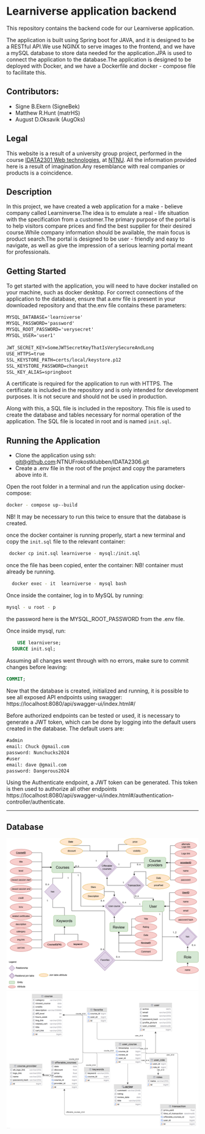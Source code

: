 # Learniverse application backend

This repository contains the backend code for our Learniverse application.

The application is built using Spring boot for JAVA, and it is designed to be a RESTful API.We use NGINX to serve
images to the frontend, and we have a mySQL database to store data needed for the application.JPA is used to connect
the application to the database.The application is designed to be deployed with Docker, and we have a Dockerfile and
docker - compose file to facilitate this.

## Contributors:
- Signe B.Ekern (SigneBek)
- Matthew R.Hunt (matrHS)
- August D.Oksavik (AugOks)

## Legal
This website is a result of a university group project, performed in the course [IDATA2301 Web
technologies](https://www.ntnu.edu/studies/courses/IDATA2301#tab=omEmnet), at [NTNU](https://www.ntnu.no/).
All the information provided here is a result of imagination.Any resemblance with real companies or products is a
coincidence.

## Description

In this project, we have created a web application for a make - believe company called Learninverse.The idea is to
emulate a real - life situation with the specification from a customer.The primary purpose of the portal
is to help visitors compare prices and find the best supplier for their desired course.While company
information should be available, the main focus is product search.The portal is designed to be user - friendly and
easy to navigate, as well as give the impression of a serious learning portal meant for professionals.


## Getting Started
To get started with the application, you will need to have docker installed on your machine, such as docker desktop.
For correct connections of the application to the database, ensure that a.env file is present in your downloaded
repository and that the.env file contains these parameters:

```
MYSQL_DATABASE='learniverse'
MYSQL_PASSWORD='password'
MYSQL_ROOT_PASSWORD='verysecret'
MYSQL_USER='user1'

JWT_SECRET_KEY=SomeJWTSecretKeyThatIsVerySecureAndLong
USE_HTTPS=true
SSL_KEYSTORE_PATH=certs/local/keystore.p12
SSL_KEYSTORE_PASSWORD=changeit
SSL_KEY_ALIAS=springboot
````

A certificate is required for the application to run with HTTPS. The certificate is included in the repository
and is only intended for development purposes. It is not secure and should not be used in production.

Along with this, a SQL file is included in the repository. This file is used to create the database and tables
necessary for normal operation of the application. The SQL file is located in root and is named `init.sql`.

## Running the Application

- Clone the application using ssh: git@github.com:NTNUFrokostklubben/IDATA2306.git
- Create a .env file in the root of the project and copy the parameters above into it.


Open the root folder in a terminal and run the application using docker-compose:
```bash
docker - compose up--build
  ```
NB! It may be necessary to run this twice to ensure that the database is created.

once the docker container is running properly, start a new terminal and
copy the `init.sql` file to the relevant container:
```bash
 docker cp init.sql learniverse - mysql:/init.sql
  ```
once the file has been copied, enter the container: NB! container must already be running.
```bash
  docker exec - it  learniverse - mysql bash
  ```
Once inside the container, log in to MySQL by running:
```bash
mysql - u root - p
  ```
the password here is the MYSQL_ROOT_PASSWORD from the .env file.

Once inside mysql, run:
```sql
    USE learniverse;
  SOURCE init.sql;
```
Assuming all changes went through with no errors, make sure to commit changes before leaving:
```sql
COMMIT;
```
Now that the database is created, initialized and running, it is possible to see all exposed API endpoints using
swagger: https://localhost:8080/api/swagger-ui/index.html#/

Before authorized endpoints can be tested or used, it is necessary to generate a JWT token, which can be done by
logging into the default users created in the database. The default users are:

```
#admin
email: Chuck @gmail.com
password: Nunchucks2024
#user
email: dave @gmail.com
password: Dangerous2024
  ```

Using the Authenticate endpoint, a JWT token can be generated. This token is then used to authorize all other endpoints
https://localhost:8080/api/swagger-ui/index.html#/authentication-controller/authenticate.

****

## Database 
![database.drawio.png](doc/database.drawio.png)
![leaniverse_db_schema.png](doc/leaniverse_db_schema.png)
